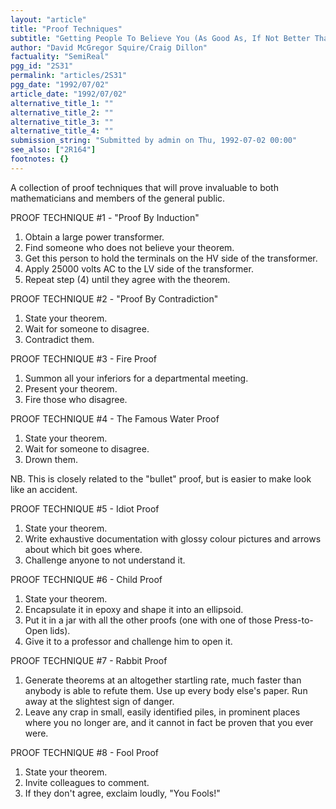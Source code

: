 ```yaml
---
layout: "article"
title: "Proof Techniques"
subtitle: "Getting People To Believe You (As Good As, If Not Better Than, Proof)"
author: "David McGregor Squire/Craig Dillon"
factuality: "SemiReal"
pgg_id: "2S31"
permalink: "articles/2S31"
pgg_date: "1992/07/02"
article_date: "1992/07/02"
alternative_title_1: ""
alternative_title_2: ""
alternative_title_3: ""
alternative_title_4: ""
submission_string: "Submitted by admin on Thu, 1992-07-02 00:00"
see_also: ["2R164"]
footnotes: {}
---
```

<div>
<p>A collection of proof techniques that will prove invaluable to both mathematicians and members of the general public.</p>
<p>PROOF TECHNIQUE #1 - "Proof By Induction"</p>
<ol>
<li value="1">Obtain a large power transformer.</li>
<li value="2">Find someone who does not believe your theorem.</li>
<li value="3">Get this person to hold the terminals on the HV side of the transformer.</li>
<li value="4">Apply 25000 volts AC to the LV side of the transformer.</li>
<li value="5">Repeat step (4) until they agree with the theorem.</li>
</ol>
<p>PROOF TECHNIQUE #2 - "Proof By Contradiction"</p>
<ol>
<li value="1">State your theorem.</li>
<li value="2">Wait for someone to disagree.</li>
<li value="3">Contradict them.</li>
</ol>
<p>PROOF TECHNIQUE #3 - Fire Proof</p>
<ol>
<li value="1">Summon all your inferiors for a departmental meeting.</li>
<li value="2">Present your theorem.</li>
<li value="3">Fire those who disagree.</li>
</ol>
<p>PROOF TECHNIQUE #4 - The Famous Water Proof</p>
<ol>
<li value="1">State your theorem.</li>
<li value="2">Wait for someone to disagree.</li>
<li value="3">Drown them.</li>
</ol>
<p>NB. This is closely related to the "bullet" proof, but is easier to make look like an accident.</p>
<p>PROOF TECHNIQUE #5 - Idiot Proof</p>
<ol>
<li value="1">State your theorem.</li>
<li value="2">Write exhaustive documentation with glossy colour pictures and arrows about which bit goes where.</li>
<li value="3">Challenge anyone to not understand it.</li>
</ol>
<p>PROOF TECHNIQUE #6 - Child Proof</p>
<ol>
<li value="1">State your theorem.</li>
<li value="2">Encapsulate it in epoxy and shape it into an ellipsoid.</li>
<li value="3">Put it in a jar with all the other proofs (one with one of those Press-to-Open lids).</li>
<li value="4">Give it to a professor and challenge him to open it.</li>
</ol>
<p>PROOF TECHNIQUE #7 - Rabbit Proof</p>
<ol>
<li value="1">Generate theorems at an altogether startling rate, much faster than anybody is able to refute them. Use up every body else's paper. Run away at the slightest sign of danger.</li>
<li value="2">Leave any crap in small, easily identified piles, in prominent places where you no longer are, and it cannot in fact be proven that you ever were.</li>
</ol>
<p>PROOF TECHNIQUE #8 - Fool Proof</p>
<ol>
<li value="1">State your theorem.</li>
<li value="2">Invite colleagues to comment.</li>
<li value="3">If they don't agree, exclaim loudly, "You Fools!"</li>
</ol>
</div>
